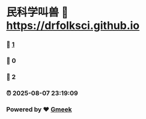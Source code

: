 # 民科学叫兽 :link: https://drfolksci.github.io 
### :page_facing_up: [1](https://drfolksci.github.io/tag.html) 
### :speech_balloon: 0 
### :hibiscus: 2 
### :alarm_clock: 2025-08-07 23:19:09 
### Powered by :heart: [Gmeek](https://github.com/Meekdai/Gmeek)
